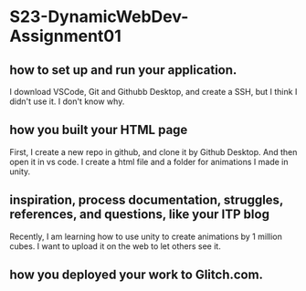 # S23-DynamicWebDev-Assignment01
## how to set up and run your application.
I download VSCode, Git and Githubb Desktop, and create a SSH, but I think I didn't use it. I don't know why.
## how you built your HTML page
First, I create a new repo in github, and clone it by Github Desktop. And then open it in vs code. I create a html file and a folder for animations I made in unity.
## inspiration, process documentation, struggles, references, and questions, like your ITP blog
Recently, I am learning how to use unity to create animations by 1 million cubes. I want to upload it on the web to let others see it.
## how you deployed your work to Glitch.com.

